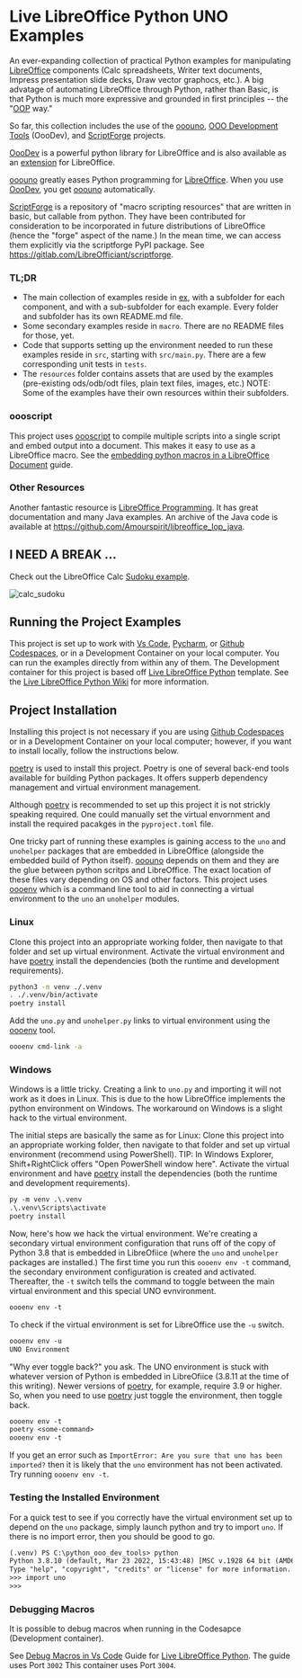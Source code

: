 # Live LibreOffice Python UNO Examples

An ever-expanding collection of practical Python examples for manipulating [LibreOffice](https://www.libreoffice.org/) components (Calc spreadsheets, Writer text documents, Impress presentation slide decks, Draw vector graphocs, etc.). A big advatage of automating LibreOffice through Python, rather than Basic, is that Python is much more expressive and grounded in first principles -- the "[OOP](https://en.wikipedia.org/wiki/Object-oriented_programming) way."

So far, this collection includes the use of the [ooouno], [OOO Development Tools] (OooDev), and [ScriptForge] projects.

[OooDev] is a powerful python library for LibreOffice and is also available as an [extension](https://extensions.libreoffice.org/en/extensions/show/41700) for LibreOffice.

[ooouno] greatly eases Python programming for [LibreOffice](https://www.libreoffice.org/). When you use [OooDev], you get [ooouno] automatically.

[ScriptForge] is a repository of "macro scripting resources" that are written in basic, but callable from python. They have been contributed for consideration to be incorporated in future distributions of LibreOffice (hence the "forge" aspect of the name.) In the mean time, we can access them explicitly via the scriptforge PyPI package. See https://gitlab.com/LibreOfficiant/scriptforge.

### TL;DR

- The main collection of examples reside in [ex], with a subfolder for each component, and with a sub-subfolder for each example. Every folder and subfolder has its own README.md file.
- Some secondary examples reside in `macro`. There are no README files for those, yet.
- Code that supports setting up the environment needed to run these examples reside in `src`, starting with `src/main.py`. There are a few corresponding unit tests in `tests`.
- The `resources` folder contains assets that are used by the examples (pre-existing ods/odb/odt files, plain text files, images, etc.) NOTE: Some of the examples have their own resources within their subfolders.

### oooscript

This project uses [oooscript] to compile multiple scripts into a single script and embed output into a document.
This makes it easy to use as a LibreOffice macro.
See the [embedding python macros in a LibreOffice Document](https://python-ooo-dev-tools.readthedocs.io/en/latest/guide/embed_python.html) guide.

### Other Resources

Another fantastic resource is [LibreOffice Programming].
It has great documentation and many Java examples.
An archive of the Java code is available at https://github.com/Amourspirit/libreoffice_lop_java.

## I NEED A BREAK ...

Check out the LibreOffice Calc [Sudoku example](./ex/calc/sudoku).

![calc_sudoku](https://user-images.githubusercontent.com/4193389/165391098-883a7647-5fc8-47de-b028-4c2c98337abe.png)

## Running the Project Examples

This project is set up to work with [Vs Code](https://code.visualstudio.com/), [Pycharm](https://www.jetbrains.com/pycharm), or [Github Codespaces](https://docs.github.com/en/codespaces/overview), or in a Development Container on your local computer.
You can run the examples directly from within any of them.
The Development container for this project is based off [Live LibreOffice Python](https://github.com/Amourspirit/live-libreoffice-python) template. See the [Live LibreOffice Python Wiki](https://github.com/Amourspirit/live-libreoffice-python/wiki) for more information.

## Project Installation

Installing this project is not necessary if you are using [Github Codespaces](https://docs.github.com/en/codespaces/overview) or in a Development Container on your local computer; however, if you want to install locally, follow the instructions below.

[poetry] is used to install this project. Poetry is one of several back-end tools available for building Python packages. It offers supperb dependency management and virtual environment management.

Although [poetry] is recommended to set up this project it is not strickly speaking required.
One could manually set the virtual envornment and install the required pacakges in the `pyproject.toml` file.

One tricky part of running these examples is gaining access to the `uno` and `unohelper` packages that are embedded in LibreOffice (alongside the embedded build of Python itself). [ooouno] depends on them and they are the glue between python scritps and LibreOffice. The exact location of these files vary depending on OS and other factors. This project uses [oooenv] which is a command line tool to aid in connecting a virtual environment to the `uno` an `unohelper` modules.

### Linux

Clone this project into an appropriate working folder, then navigate to that folder and set up virtual environment.
Activate the virtual environment and have [poetry] install the dependencies (both the runtime and development requirements).

```sh
python3 -m venv ./.venv
. ./.venv/bin/activate
poetry install
```

Add the `uno.py` and `unohelper.py` links to virtual environment using the [oooenv] tool.

```sh
oooenv cmd-link -a
```

### Windows

Windows is a little tricky. Creating a link to `uno.py` and importing it will not work as it does in Linux. This is due to the how LibreOffice implements the python environment on Windows.
The workaround on Windows is a slight hack to the virtual environment.

The initial steps are basically the same as for Linux:
Clone this project into an appropriate working folder, then navigate to that folder and set up virtual environment (recommend using PowerShell).
TIP: In Windows Explorer, Shift+RightClick offers "Open PowerShell window here".
Activate the virtual environment and have [poetry] install the dependencies (both the runtime and development requirements).

```ps
py -m venv .\.venv
.\.venv\Scripts\activate
poetry install
```

Now, here's how we hack the virtual environment.
We're creating a secondary virtual environment configuration that runs off of the copy of Python 3.8 that is embedded in LibreOfiice (where the `uno` and `unohelper` packages are installed.)
The first time you run this `oooenv env -t` command, the secondary environment configuration is created and activated.
Thereafter, the `-t` switch tells the command to toggle between the main virtual environment and this special UNO evnvironment.

```ps
oooenv env -t
```
To check if the virtual environment is set for LibreOffice use the `-u` switch.

```ps
oooenv env -u
UNO Environment
```

"Why ever toggle back?" you ask.
The UNO environment is stuck with whatever version of Python is embedded in LibreOfiice (3.8.11 at the time of this writing).
Newer versions of [poetry], for example, require 3.9 or higher.
So, when you need to use [poetry] just toggle the environment, then toggle back.

```ps
oooenv env -t
poetry <some-command>
oooenv env -t
```

If you get an error such as `ImportError: Are you sure that uno has been imported?` then it is likely that the `uno` environment has not been activated.
Try running `oooenv env -t`.

### Testing the Installed Environment

For a quick test to see if you correctly have the virtual environment set up to depend on the `uno` package, simply launch python and try to import `uno`.
If there is no import error, then you should be good to go.

```txt
(.venv) PS C:\python_ooo_dev_tools> python
Python 3.8.10 (default, Mar 23 2022, 15:43:48) [MSC v.1928 64 bit (AMD64)] on win32
Type "help", "copyright", "credits" or "license" for more information.
>>> import uno
>>>
```

### Debugging Macros

It is possible to debug macros when running in the Codesapce (Development container).

See [Debug Macros in Vs Code](https://github.com/Amourspirit/live-libreoffice-python/wiki/Debug-Macros-in-Vs-Code) Guide for [Live LibreOffice Python]. The guide uses Port `3002` This container uses Port `3004`.



[ooouno]: https://pypi.org/project/ooouno/
[oooscript]: https://pypi.org/project/oooscript/
[oooenv]: https://pypi.org/project/oooenv/
[OOO Development Tools]: https://python-ooo-dev-tools.readthedocs.io/en/latest/
[OooDev]: https://python-ooo-dev-tools.readthedocs.io/en/latest/
[ooouno]: https://github.com/Amourspirit/python-ooouno
[ScriptForge]: https://gitlab.com/LibreOfficiant/scriptforge
[ex]: ./ex/
[LibreOffice Programming]: https://github.com/flywire/lo-p
[poetry]: https://python-poetry.org
[Live LibreOffice Python]:https://github.com/Amourspirit/live-libreoffice-python
